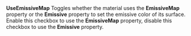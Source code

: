 <tr>
<td><strong>UseEmissiveMap</strong></td>
<td>Toggles whether the material uses the <strong>EmissiveMap</strong> property or the <strong>Emissive</strong> property to set the emissive color of its surface. Enable this checkbox to use the <strong>EmissiveMap</strong> property, disable this checkbox to use the <strong>Emissive</strong> property.</td>
</tr>
